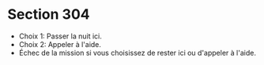 # Section 304

- Choix 1: Passer la nuit ici.
- Choix 2: Appeler à l'aide.
- Échec de la mission si vous choisissez de rester ici ou d'appeler à l'aide.